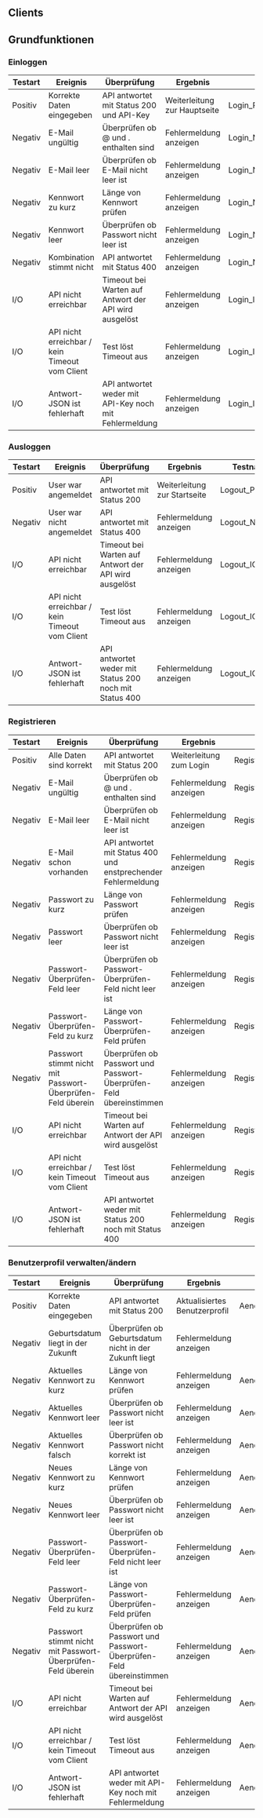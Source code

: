 ## Clients

## Grundfunktionen

### Einloggen

| Testart | Ereignis                                 | Überprüfung                              | Ergebnis                     | Testname                  |
| ------- | ---------------------------------------- | ---------------------------------------- | ---------------------------- | ------------------------- |
| Positiv | Korrekte Daten eingegeben                | API antwortet mit Status 200 und API-Key | Weiterleitung zur Hauptseite | Login_Positiv             |
| Negativ | E-Mail ungültig                          | Überprüfen ob @ und . enthalten sind     | Fehlermeldung anzeigen       | Login_Negativ_Email_1     |
| Negativ | E-Mail leer                              | Überprüfen ob E-Mail nicht leer ist      | Fehlermeldung anzeigen       | Login_Negativ_Email_2     |
| Negativ | Kennwort zu kurz                         | Länge von Kennwort prüfen                | Fehlermeldung anzeigen       | Login_Negativ_Password_1  |
| Negativ | Kennwort leer                            | Überprüfen ob Passwort nicht leer ist    | Fehlermeldung anzeigen       | Login_Negativ_Password_2  |
| Negativ | Kombination stimmt nicht                 | API antwortet mit Status 400             | Fehlermeldung anzeigen       | Login_Negativ_Combination |
| I/O     | API nicht erreichbar                     | Timeout bei Warten auf Antwort der API wird ausgelöst | Fehlermeldung anzeigen       | Login_IO_API_1            |
| I/O     | API nicht erreichbar / kein Timeout vom Client | Test löst Timeout aus                    | Fehlermeldung anzeigen       | Login_IO_API_2            |
| I/O     | Antwort-JSON ist fehlerhaft              | API antwortet weder mit API-Key noch mit Fehlermeldung | Fehlermeldung anzeigen       | Login_IO_API_3            |

### Ausloggen

| Testart | Ereignis                                 | Überprüfung                              | Ergebnis                     | Testname        |
| ------- | ---------------------------------------- | ---------------------------------------- | ---------------------------- | --------------- |
| Positiv | User war angemeldet                      | API antwortet mit Status 200             | Weiterleitung zur Startseite | Logout_Positiv  |
| Negativ | User war nicht angemeldet                | API antwortet mit Status 400             | Fehlermeldung anzeigen       | Logout_Negativ  |
| I/O     | API nicht erreichbar                     | Timeout bei Warten auf Antwort der API wird ausgelöst | Fehlermeldung anzeigen       | Logout_IO_API_1 |
| I/O     | API nicht erreichbar / kein Timeout vom Client | Test löst Timeout aus                    | Fehlermeldung anzeigen       | Logout_IO_API_2 |
| I/O     | Antwort-JSON ist fehlerhaft              | API antwortet weder mit Status 200 noch mit Status 400 | Fehlermeldung anzeigen       | Logout_IO_API_3 |

### Registrieren

| Testart | Ereignis                                 | Überprüfung                              | Ergebnis                | Testname                          |
| ------- | ---------------------------------------- | ---------------------------------------- | ----------------------- | --------------------------------- |
| Positiv | Alle Daten sind korrekt                  | API antwortet mit Status 200             | Weiterleitung zum Login | Register_Positiv                  |
| Negativ | E-Mail ungültig                          | Überprüfen ob @ und . enthalten sind     | Fehlermeldung anzeigen  | Register_Negativ_Email_1          |
| Negativ | E-Mail leer                              | Überprüfen ob E-Mail nicht leer ist      | Fehlermeldung anzeigen  | Register_Negativ_Email_2          |
| Negativ | E-Mail schon vorhanden                   | API antwortet mit Status 400 und enstprechender Fehlermeldung | Fehlermeldung anzeigen  | Register_Negativ_Email_3          |
| Negativ | Passwort zu kurz                         | Länge von Passwort prüfen                | Fehlermeldung anzeigen  | Register_Negativ_Password_1       |
| Negativ | Passwort leer                            | Überprüfen ob Passwort nicht leer ist    | Fehlermeldung anzeigen  | Register_Negativ_Password_2       |
| Negativ | Passwort-Überprüfen-Feld leer            | Überprüfen ob Passwort-Überprüfen-Feld nicht leer ist | Fehlermeldung anzeigen  | Register_Negativ_Password_Check_1 |
| Negativ | Passwort-Überprüfen-Feld zu kurz         | Länge von Passwort-Überprüfen-Feld prüfen | Fehlermeldung anzeigen  | Register_Negativ_Password_Check_2 |
| Negativ | Passwort stimmt nicht mit Passwort-Überprüfen-Feld überein | Überprüfen ob Passwort und Passwort-Überprüfen-Feld übereinstimmen | Fehlermeldung anzeigen  | Register_Negativ_Password_Check_3 |
| I/O     | API nicht erreichbar                     | Timeout bei Warten auf Antwort der API wird ausgelöst | Fehlermeldung anzeigen  | Register_IO_API_1                 |
| I/O     | API nicht erreichbar / kein Timeout vom Client | Test löst Timeout aus                    | Fehlermeldung anzeigen  | Register_IO_API_2                 |
| I/O     | Antwort-JSON ist fehlerhaft              | API antwortet weder mit Status 200 noch mit Status 400 | Fehlermeldung anzeigen  | Register_IO_API_3                 |

### Benutzerprofil verwalten/ändern

| Testart | Ereignis | Überprüfung | Ergebnis | Testname |
| ------- | -------- | ----------- | -------- | -------- |
| Positiv | Korrekte Daten eingegeben | API antwortet mit Status 200 | Aktualisiertes Benutzerprofil | Aenderung_Positiv  |
| Negativ | Geburtsdatum liegt in der Zukunft | Überprüfen ob Geburtsdatum nicht in der Zukunft liegt | Fehlermeldung anzeigen | | Aenderung__Negativ_Geburtsdatum_1 |
| Negativ | Aktuelles Kennwort zu kurz | Länge von Kennwort prüfen | Fehlermeldung anzeigen | Aenderung_PruefAktPw_Negativ_Password_1  |
| Negativ | Aktuelles Kennwort leer | Überprüfen ob Passwort nicht leer ist | Fehlermeldung anzeigen | Aenderung_PruefAktPw_Negativ_Password_2 |
| Negativ | Aktuelles Kennwort falsch | Überprüfen ob Passwort nicht korrekt ist | Fehlermeldung anzeigen | Aenderung_PruefAktPw_Negativ_Password_3 |
| Negativ | Neues Kennwort zu kurz | Länge von Kennwort prüfen  | Fehlermeldung anzeigen  | Aenderung_Negativ_Password_1  |
| Negativ | Neues Kennwort leer | Überprüfen ob Passwort nicht leer ist  | Fehlermeldung anzeigen  | Aenderung_Negativ_Password_2  |
| Negativ | Passwort-Überprüfen-Feld leer | Überprüfen ob Passwort-Überprüfen-Feld nicht leer ist | Fehlermeldung anzeigen | Aenderung_Negativ_Password_Check_1 |
| Negativ | Passwort-Überprüfen-Feld zu kurz | Länge von Passwort-Überprüfen-Feld prüfen | Fehlermeldung anzeigen | Aenderung_Negativ_Password_Check_2 |
| Negativ | Passwort stimmt nicht mit Passwort-Überprüfen-Feld überein | Überprüfen ob Passwort und Passwort-Überprüfen-Feld übereinstimmen | Fehlermeldung anzeigen  | Aenderung_Negativ_Password_Check_3 |
| I/O     | API nicht erreichbar  | Timeout bei Warten auf Antwort der API wird ausgelöst | Fehlermeldung anzeigen  | Aenderung_IO_API_1    |
| I/O     | API nicht erreichbar / kein Timeout vom Client | Test löst Timeout aus  | Fehlermeldung anzeigen | Aenderung_IO_API_2            |
| I/O     | Antwort-JSON ist fehlerhaft  | API antwortet weder mit API-Key noch mit Fehlermeldung | Fehlermeldung anzeigen  | Aenderung_IO_API_3    |
